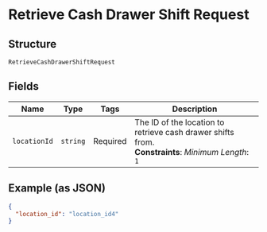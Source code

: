 
# Retrieve Cash Drawer Shift Request

## Structure

`RetrieveCashDrawerShiftRequest`

## Fields

| Name | Type | Tags | Description |
|  --- | --- | --- | --- |
| `locationId` | `string` | Required | The ID of the location to retrieve cash drawer shifts from.<br>**Constraints**: *Minimum Length*: `1` |

## Example (as JSON)

```json
{
  "location_id": "location_id4"
}
```

